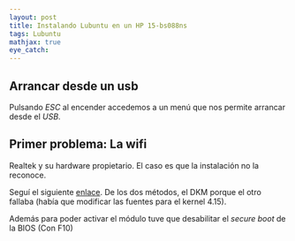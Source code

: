 ```yaml
---
layout: post
title: Instalando Lubuntu en un HP 15-bs088ns
tags: Lubuntu
mathjax: true
eye_catch: 
---
```


## Arrancar desde un usb

Pulsando *ESC* al encender accedemos a un menú que nos permite arrancar desde el *USB*.

## Primer problema: La wifi

Realtek y su hardware propietario. El caso es que la instalación no la reconoce.

Seguí el siguiente [enlace](https://h30434.www3.hp.com/t5/Notebook-Wireless-and-Networking/Realtek-8723DE-wifi-module-amp-Bluetooth-Linux-driver/td-p/6477307). De los dos métodos, el DKM porque el otro fallaba (había que modificar las fuentes para el kernel 4.15).

Además para poder activar el módulo tuve que desabilitar el *secure boot* de la BIOS (Con F10)




